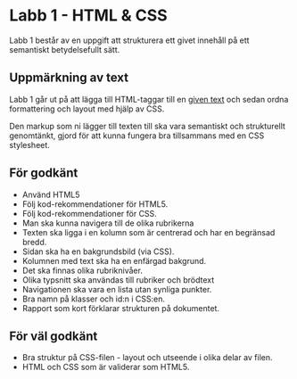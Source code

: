 # Labb 1 - HTML & CSS

Labb 1 består av en uppgift att strukturera ett givet innehåll på ett semantiskt betydelsefullt sätt.

## Uppmärkning av text

Labb 1 går ut på att lägga till HTML-taggar till en [given text](http://www.ida.liu.se/~729G26/labbmaterial/labb1.txt) och sedan ordna formattering och layout med hjälp av CSS.

Den markup som ni lägger till texten till ska vara semantiskt och strukturellt genomtänkt, gjord för att kunna fungera bra tillsammans med en CSS stylesheet.

## För godkänt

* Använd HTML5
* Följ kod-rekommendationer för HTML5.
* Följ kod-rekommendationer för CSS.
* Man ska kunna navigera till de olika rubrikerna
* Texten ska ligga i en kolumn som är centrerad och har en begränsad bredd.
* Sidan ska ha en bakgrundsbild (via CSS).
* Kolumnen med text ska ha en enfärgad bakgrund.
* Det ska finnas olika rubriknivåer.
* Olika typsnitt ska användas till rubriker och brödtext
* Navigationen ska vara en lista utan synliga punkter.
* Bra namn på klasser och id:n i CSS:en.
* Rapport som kort förklarar strukturen på dokumentet.

## För väl godkänt
* Bra struktur på CSS-filen - layout och utseende i olika delar av filen.
* HTML och CSS som är validerar som HTML5.